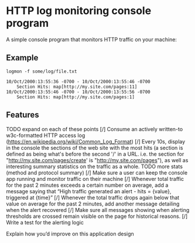 # HTTP log monitoring console program

A simple console program that monitors HTTP traffic on your machine:

## Example

```
logmon -f some/log/file.txt

10/Oct/2000:13:55:36 -0700 - 10/Oct/2000:13:55:46 -0700
	Section Hits: map[http://my.site.com/pages:11]
10/Oct/2000:13:55:46 -0700 - 10/Oct/2000:13:55:56 -0700
	Section Hits: map[http://my.site.com/pages:1]
```

## Features
TODO expand on each of these points
[/] Consume an actively written-to w3c-formatted HTTP access log (https://en.wikipedia.org/wiki/Common_Log_Format)
[/] Every 10s, display in the console the sections of the web site with the most hits (a section is defined as being what's before the second '/' in a URL. i.e. the section for "http://my.site.com/pages/create' is "http://my.site.com/pages"), as well as interesting summary statistics on the traffic as a whole.
TODO more stats (method and protocol summary)
[/] Make sure a user can keep the console app running and monitor traffic on their machine
[/] Whenever total traffic for the past 2 minutes exceeds a certain number on average, add a message saying that “High traffic generated an alert - hits = {value}, triggered at {time}”
[/] Whenever the total traffic drops again below that value on average for the past 2 minutes, add another message detailing when the alert recovered
[/] Make sure all messages showing when alerting thresholds are crossed remain visible on the page for historical reasons.
[/] Write a test for the alerting logic

Explain how you’d improve on this application design